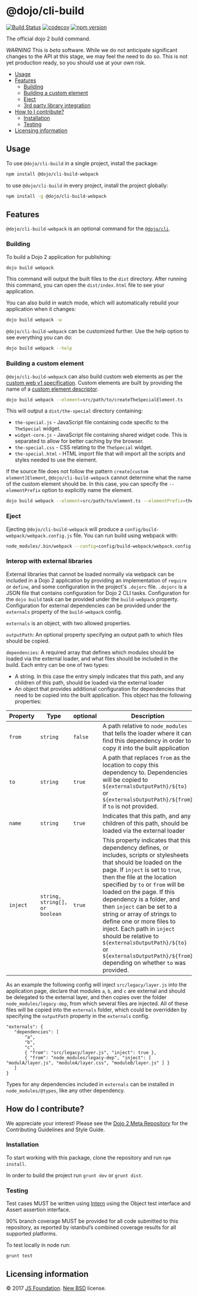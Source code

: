 # @dojo/cli-build

[![Build Status](https://travis-ci.org/dojo/cli-build.svg?branch=master)](https://travis-ci.org/dojo/cli-build)
[![codecov](https://codecov.io/gh/dojo/cli-build/branch/master/graph/badge.svg)](https://codecov.io/gh/dojo/cli-build)
[![npm version](https://badge.fury.io/js/%40dojo%2Fcli-build-webpack.svg)](https://badge.fury.io/js/%40dojo%2Fcli-build-webpack)

The official dojo 2 build command.

*WARNING* This is _beta_ software. While we do not anticipate significant changes to the API at this stage, we may feel the need to do so. This is not yet production ready, so you should use at your own risk. 

- [Usage](#usage)
- [Features](#features)
  - [Building](#building)
  - [Building a custom element](#building-a-custom-element)
  - [Eject](#eject)
  - [3rd party library integration](#interop-with-external-libraries)
- [How to I contribute?](#how-do-i-contribute)
  - [Installation](#installation)
  - [Testing](#testing)
- [Licensing information](#licensing-information)

## Usage

To use `@dojo/cli-build` in a single project, install the package:

```bash
npm install @dojo/cli-build-webpack
```

to use `@dojo/cli-build` in every project, install the project globally:

```bash
npm install -g @dojo/cli-build-webpack
```

## Features

`@dojo/cli-build-webpack` is an optional command for the [`@dojo/cli`](https://github.com/dojo/cli).

### Building

To build a Dojo 2 application for publishing:

```bash
dojo build webpack
```

This command will output the built files to the `dist` directory.  After running this command, you can open the `dist/index.html` file to see your application.

You can also build in watch mode, which will automatically rebuild your application when it changes:

```bash
dojo build webpack -w
```

`@dojo/cli-build-webpack` can be customized further. Use the help option to see everything you can do:

```bash
dojo build webpack --help
```

### Building a custom element

`@dojo/cli-build-webpack` can also build custom web elements as per the [custom web v1 specification](https://www.w3.org/TR/2016/WD-custom-elements-20161013/). Custom elements are built by providing the name of a [custom element descriptor](https://github.com/dojo/widget-core#web-components).

```bash
dojo build webpack --element=src/path/to/createTheSpecialElement.ts
```

This will output a `dist/the-special` directory containing:

* `the-special.js` - JavaScript file containing code specific to the `TheSpecial` widget.
* `widget-core.js` - JavaScript file containing shared widget code. This is separated to allow for better caching by the browser.
* `the-special.css` - CSS relating to the `TheSpecial` widget.
* `the-special.html` - HTML import file that will import all the scripts and styles needed to use the element.

If the source file does not follow the pattern `create[custom element]Element`, `@dojo/cli-build-webpack` cannot determine what the name of the custom element should be. In this case, you can specify the `--elementPrefix` option to explicitly name the element.

```bash
dojo build webpack --element=src/path/to/element.ts --elementPrefix=the-special
```

### Eject

Ejecting `@dojo/cli-build-webpack` will produce a `config/build-webpack/webpack.config.js` file. You can run build using webpack with:

```bash
node_modules/.bin/webpack --config=config/build-webpack/webpack.config.js
```

### Interop with external libraries

External libraries that cannot be loaded normally via webpack can be included in a Dojo 2 application by providing an implementation of `require` or `define`, and some
configuration in the project's `.dojorc` file.
`.dojorc` is a JSON file that contains configuration for Dojo 2 CLI tasks. Configuration for the `dojo build` task can be provided under the
`build-webpack` property.
Configuration for external dependencies can be provided under the `externals` property of the `build-webpack` config.

`externals` is an object, with two allowed properties.

 `outputPath`: An optional property specifying an output path to which files should be copied.

 `dependencies`: A required array that defines which modules should be loaded via the external loader, and what files should be included in the build. Each entry can be one of two types:
* A string. In this case the entry simply indicates that this path, and any children of this path, should be loaded via the external loader
* An object that provides additional configuration for dependencies that need to be copied into the built application. This object has the following properties:

 | Property | Type | optional | Description |
 | -------- | ---- | -------- | ----------- |
 | `from` | `string` | `false`  | A path relative to `node_modules` that tells the loader where it can find this dependency in order to copy it into the built application |
 | `to` | `string` | `true` | A path that replaces `from` as the location to copy this dependency to. Dependencies will be copied to `${externalsOutputPath}/${to}` or `${externalsOutputPath}/${from}` if `to` is not provided. |
 | `name` | `string` | `true` | Indicates that this path, and any children of this path, should be loaded via the external loader |
 | `inject` | `string, string[], or boolean` | `true` | This property indicates that this dependency defines, or includes, scripts or stylesheets that should be loaded on the page. If `inject` is set to `true`, then the file at the location specified by `to` or `from` will be loaded on the page. If this dependency is a folder, and then `inject` can be set to a string or array of strings to define one or more files to inject. Each path in `inject` should be relative to `${externalsOutputPath}/${to}` or `${externalsOutputPath}/${from}` depending on whether `to` was provided. |

 As an example the following config will inject `src/legacy/layer.js` into the application page, declare that modules `a`, `b`, and `c` are external
 and should be delegated to the external layer, and then copies over the folder `node_modules/legacy-dep`, from which several files are injected. All of these files will be copied into the `externals` folder, which could be overridden by specifying the `outputPath` property in the `externals` config.
 ```
 "externals": {
    "dependencies": [
        "a",
        "b",
        "c",
        { "from": "src/legacy/layer.js", "inject": true },
        { "from": "node_modules/legacy-dep", "inject": [ "modulA/layer.js", "moduleA/layer.css", "moduleB/layer.js" ] }
    ]
 }
```

Types for any dependencies included in `externals` can be installed in `node_modules/@types`, like any other dependency.

## How do I contribute?

We appreciate your interest!  Please see the [Dojo 2 Meta Repository](https://github.com/dojo/meta#readme) for the
Contributing Guidelines and Style Guide.

### Installation

To start working with this package, clone the repository and run `npm install`.

In order to build the project run `grunt dev` or `grunt dist`.

### Testing

Test cases MUST be written using [Intern](https://theintern.github.io) using the Object test interface and Assert assertion interface.

90% branch coverage MUST be provided for all code submitted to this repository, as reported by istanbul’s combined coverage results for all supported platforms.

To test locally in node run:

`grunt test`

## Licensing information

© 2017 [JS Foundation](https://js.foundation/). [New BSD](http://opensource.org/licenses/BSD-3-Clause) license.
